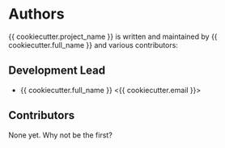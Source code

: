 # Authors
{{ cookiecutter.project_name }} is written and maintained by {{ cookiecutter.full_name }} and various contributors:

## Development Lead
- {{ cookiecutter.full_name }} <{{ cookiecutter.email }}>

## Contributors
None yet. Why not be the first?
